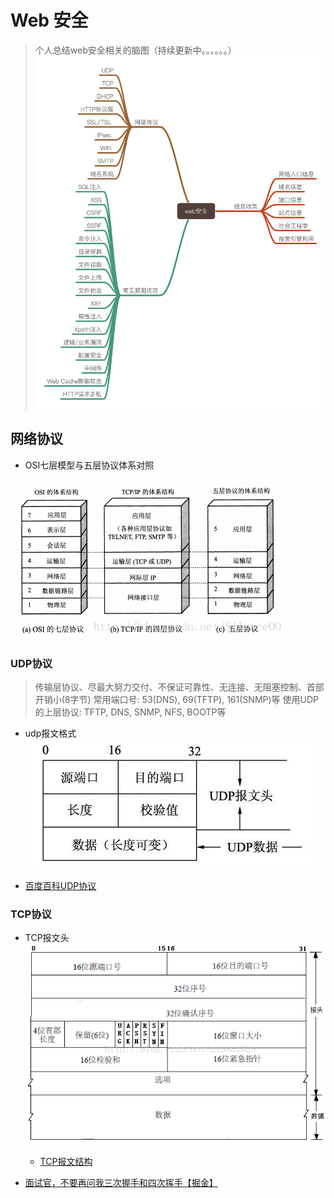 # Web 安全

> 个人总结web安全相关的脑图（持续更新中。。。。。。）
![web安全](./img/web.PNG)


## 网络协议

- OSI七层模型与五层协议体系对照

![OSI七层模型与五层协议体系对照](./img/网络协议层级.PNG)

### UDP协议

> 传输层协议、尽最大努力交付、不保证可靠性、无连接、无阻塞控制、首部开销小(8字节)
> 常用端口号: 53(DNS), 69(TFTP), 161(SNMP)等
> 使用UDP的上层协议: TFTP, DNS, SNMP, NFS, BOOTP等

- udp报文格式
![udp](./img/udp.gif)

- [百度百科UDP协议](https://baike.baidu.com/item/UDP)

### TCP协议

- TCP报文头
![TCP报文头](./img/TCP报文头.png)
    - [TCP报文结构](https://blog.csdn.net/qq_16681169/article/details/50831856)

- [面试官，不要再问我三次握手和四次挥手【掘金】](https://juejin.cn/post/6844903958624878606#heading-0)